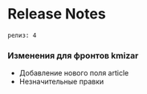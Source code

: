 # Release Notes

`релиз: 4`
<br>
### Изменения для фронтов kmizar
- Добавление нового поля article
- Незначительные правки
